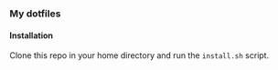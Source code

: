 ### My dotfiles

#### Installation

Clone this repo in your home directory and run the `install.sh` script.
